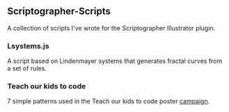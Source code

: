 ## Scriptographer-Scripts

A collection of scripts I've wrote for the Scriptographer Illustrator plugin.


### Lsystems.js

A script based on Lindenmayer systems that generates fractal curves from a set of rules.

### Teach our kids to code

7 simple patterns used in the Teach our kids to code poster [campaign](http://davidpaulrosser.co.uk/projects/teach-our-kids-to-code/ "Teach our kids to code campaign").
